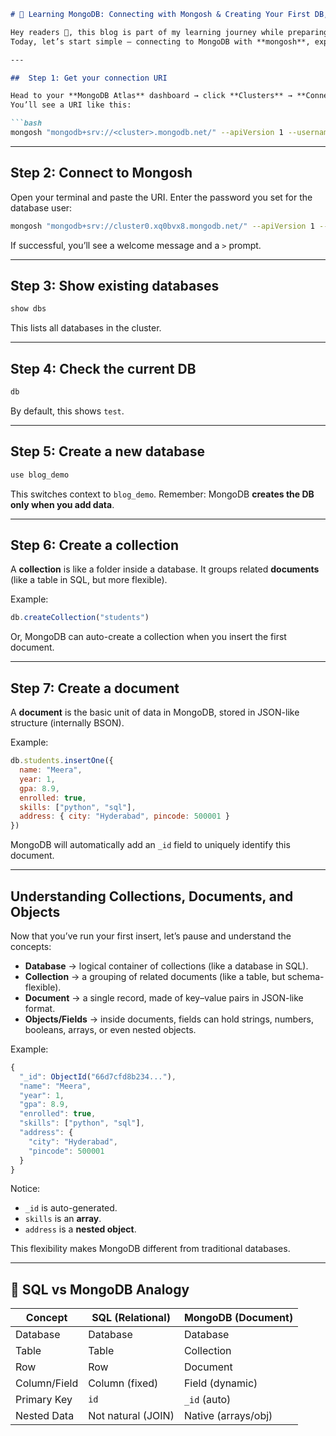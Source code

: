 ````markdown
# 📖 Learning MongoDB: Connecting with Mongosh & Creating Your First DB, Collection, and Document

Hey readers 👋, this blog is part of my learning journey while preparing for the **MongoDB Associate Python Developer Exam**.  
Today, let’s start simple — connecting to MongoDB with **mongosh**, exploring databases, and creating our first **DB → collection → document**.

---

##  Step 1: Get your connection URI  

Head to your **MongoDB Atlas** dashboard → click **Clusters** → **Connect** → **Connect with Mongosh**.  
You’ll see a URI like this:

```bash
mongosh "mongodb+srv://<cluster>.mongodb.net/" --apiVersion 1 --username <user>
````

---

##  Step 2: Connect to Mongosh

Open your terminal and paste the URI. Enter the password you set for the database user:

```bash
mongosh "mongodb+srv://cluster0.xq0bvx8.mongodb.net/" --apiVersion 1 --username myUser
```

If successful, you’ll see a welcome message and a `>` prompt.

---

##  Step 3: Show existing databases

```javascript
show dbs
```

This lists all databases in the cluster.

---

##  Step 4: Check the current DB

```javascript
db
```

By default, this shows `test`.

---

##  Step 5: Create a new database

```javascript
use blog_demo
```

This switches context to `blog_demo`.
Remember: MongoDB **creates the DB only when you add data**.

---

##  Step 6: Create a collection

A **collection** is like a folder inside a database. It groups related **documents** (like a table in SQL, but more flexible).

Example:

```javascript
db.createCollection("students")
```

Or, MongoDB can auto-create a collection when you insert the first document.

---

##  Step 7: Create a document

A **document** is the basic unit of data in MongoDB, stored in JSON-like structure (internally BSON).

Example:

```javascript
db.students.insertOne({
  name: "Meera",
  year: 1,
  gpa: 8.9,
  enrolled: true,
  skills: ["python", "sql"],
  address: { city: "Hyderabad", pincode: 500001 }
})
```

MongoDB will automatically add an `_id` field to uniquely identify this document.

---

## Understanding Collections, Documents, and Objects

Now that you’ve run your first insert, let’s pause and understand the concepts:

* **Database** → logical container of collections (like a database in SQL).
* **Collection** → a grouping of related documents (like a table, but schema-flexible).
* **Document** → a single record, made of key–value pairs in JSON-like format.
* **Objects/Fields** → inside documents, fields can hold strings, numbers, booleans, arrays, or even nested objects.

Example:

```javascript
{
  "_id": ObjectId("66d7cfd8b234..."), 
  "name": "Meera",
  "year": 1,
  "gpa": 8.9,
  "enrolled": true,
  "skills": ["python", "sql"],
  "address": {
    "city": "Hyderabad",
    "pincode": 500001
  }
}
```

Notice:

* `_id` is auto-generated.
* `skills` is an **array**.
* `address` is a **nested object**.

This flexibility makes MongoDB different from traditional databases.

---

## 🧾 SQL vs MongoDB Analogy

| Concept      | SQL (Relational)   | MongoDB (Document)  |
| ------------ | ------------------ | ------------------- |
| Database     | Database           | Database            |
| Table        | Table              | Collection          |
| Row          | Row                | Document            |
| Column/Field | Column (fixed)     | Field (dynamic)     |
| Primary Key  | `id`               | `_id` (auto)        |
| Nested Data  | Not natural (JOIN) | Native (arrays/obj) |

